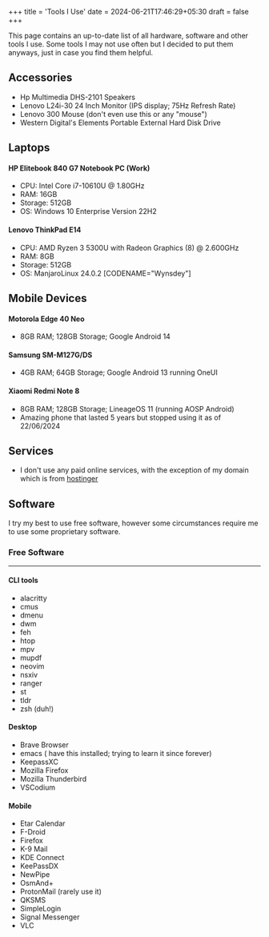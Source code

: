 +++
title = 'Tools I Use'
date = 2024-06-21T17:46:29+05:30
draft = false
+++

This page contains an up-to-date list of all hardware, software and other tools
I use. Some tools I may not use often but I decided to put them anyways, just
in case you find them helpful.


## Accessories

- Hp Multimedia DHS-2101 Speakers
- Lenovo L24i-30 24 Inch Monitor (IPS display; 75Hz Refresh Rate) 
- Lenovo 300 Mouse (don't even use this or any "mouse")
- Western Digital's Elements Portable External Hard Disk Drive


## Laptops

#### HP Elitebook 840 G7 Notebook PC (Work) 

- CPU: Intel Core i7-10610U @ 1.80GHz
- RAM: 16GB
- Storage: 512GB
- OS: Windows 10 Enterprise Version 22H2


#### Lenovo ThinkPad E14 

- CPU: AMD Ryzen 3 5300U with Radeon Graphics (8) @ 2.600GHz
- RAM: 8GB
- Storage: 512GB
- OS: ManjaroLinux 24.0.2 [CODENAME="Wynsdey"]


## Mobile Devices

#### Motorola Edge 40 Neo 

- 8GB RAM; 128GB Storage; Google Android 14 

#### Samsung SM-M127G/DS 

- 4GB RAM; 64GB Storage; Google Android 13 running OneUI

#### Xiaomi Redmi Note 8 

- 8GB RAM; 128GB Storage; LineageOS 11 (running AOSP Android)
- Amazing phone that lasted 5 years but stopped using it as of 22/06/2024


## Services

- I don't use any paid online services, with the exception of my domain which is from [hostinger](https://hostinger.in?REFERRALCODE=1YUSUFTECHI58)


## Software 

I try my best to use free software, however some circumstances require me to use some proprietary software. 



### Free Software
---

#### CLI tools 

- alacritty
- cmus
- dmenu
- dwm
- feh
- htop
- mpv
- mupdf
- neovim
- nsxiv
- ranger
- st
- tldr
- zsh (duh!)


#### Desktop 

- Brave Browser 
- emacs ( have this installed; trying to learn it since forever)
- KeepassXC
- Mozilla Firefox
- Mozilla Thunderbird
- VSCodium


#### Mobile 

- Etar Calendar
- F-Droid
- Firefox
- K-9 Mail
- KDE Connect
- KeePassDX
- NewPipe
- OsmAnd+
- ProtonMail (rarely use it)
- QKSMS
- SimpleLogin
- Signal Messenger
- VLC

